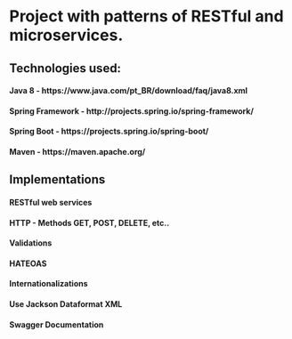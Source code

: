 # Project with patterns of RESTful and microservices.

## Technologies used:

<h4>Java 8 - https://www.java.com/pt_BR/download/faq/java8.xml</h4>
<h4>Spring Framework - http://projects.spring.io/spring-framework/</h4>
<h4>Spring Boot - https://projects.spring.io/spring-boot/</h4>
<h4>Maven - https://maven.apache.org/</h4>

## Implementations

<h4>RESTful web services</h4>
<h4>HTTP - Methods GET, POST, DELETE, etc..</h4>
<h4>Validations</h4>
<h4>HATEOAS</h4>
<h4>Internationalizations</h4>
<h4>Use Jackson Dataformat XML</h4>
<h4>Swagger Documentation</h4>